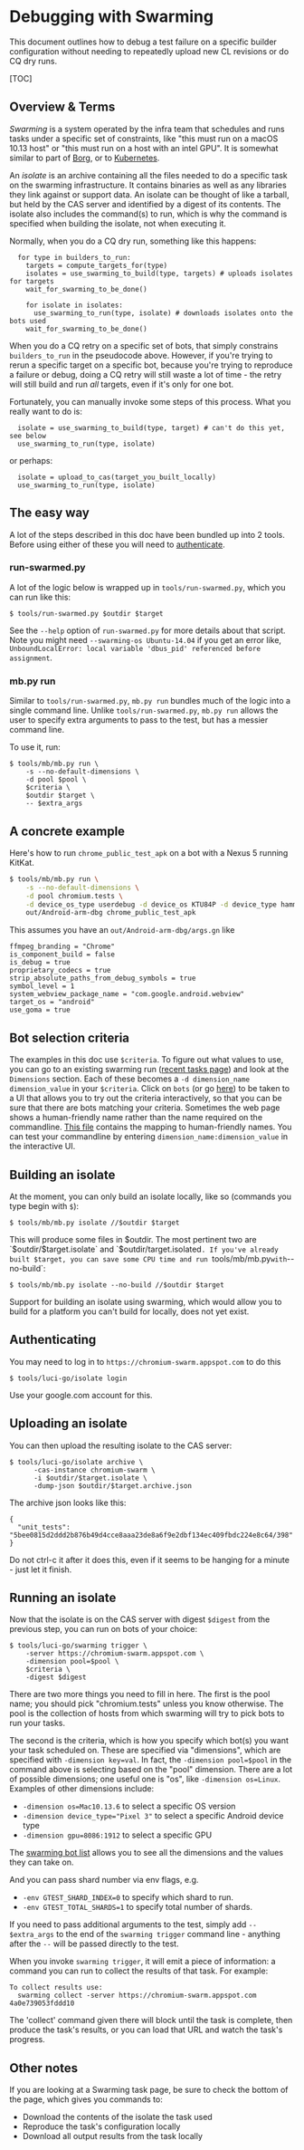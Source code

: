 # Debugging with Swarming

This document outlines how to debug a test failure on a specific builder
configuration without needing to repeatedly upload new CL revisions or do CQ dry
runs.

[TOC]

## Overview & Terms

*Swarming* is a system operated by the infra team that schedules and runs tasks
under a specific set of constraints, like "this must run on a macOS 10.13 host"
or "this must run on a host with an intel GPU". It is somewhat similar to part
of [Borg], or to [Kubernetes].

An *isolate* is an archive containing all the files needed to do a specific task
on the swarming infrastructure. It contains binaries as well as any libraries
they link against or support data. An isolate can be thought of like a tarball,
but held by the CAS server and identified by a digest of its contents. The
isolate also includes the command(s) to run, which is why the command is
specified when building the isolate, not when executing it.

Normally, when you do a CQ dry run, something like this happens:

```
  for type in builders_to_run:
    targets = compute_targets_for(type)
    isolates = use_swarming_to_build(type, targets) # uploads isolates for targets
    wait_for_swarming_to_be_done()

    for isolate in isolates:
      use_swarming_to_run(type, isolate) # downloads isolates onto the bots used
    wait_for_swarming_to_be_done()
```

When you do a CQ retry on a specific set of bots, that simply constrains
`builders_to_run` in the pseudocode above. However, if you're trying to rerun a
specific target on a specific bot, because you're trying to reproduce a failure
or debug, doing a CQ retry will still waste a lot of time - the retry will still
build and run *all* targets, even if it's only for one bot.

Fortunately, you can manually invoke some steps of this process. What you really
want to do is:

```
  isolate = use_swarming_to_build(type, target) # can't do this yet, see below
  use_swarming_to_run(type, isolate)
```

or perhaps:

```
  isolate = upload_to_cas(target_you_built_locally)
  use_swarming_to_run(type, isolate)
```

## The easy way

A lot of the steps described in this doc have been bundled up into 2
tools. Before using either of these you will need to
[authenticate](#authenticating).

### run-swarmed.py

A lot of the logic below is wrapped up in `tools/run-swarmed.py`, which you can run
like this:

```
$ tools/run-swarmed.py $outdir $target
```

See the `--help` option of `run-swarmed.py` for more details about that script.
Note you might need `--swarming-os Ubuntu-14.04` if you get an error like,
`UnboundLocalError: local variable 'dbus_pid' referenced before assignment`.

### mb.py run

Similar to `tools/run-swarmed.py`, `mb.py run` bundles much of the logic into a
single command line. Unlike `tools/run-swarmed.py`, `mb.py run` allows the user
to specify extra arguments to pass to the test, but has a messier command line.

To use it, run:
```
$ tools/mb/mb.py run \
    -s --no-default-dimensions \
    -d pool $pool \
    $criteria \
    $outdir $target \
    -- $extra_args
```

## A concrete example

Here's how to run `chrome_public_test_apk` on a bot with a Nexus 5 running KitKat.

```sh
$ tools/mb/mb.py run \
    -s --no-default-dimensions \
    -d pool chromium.tests \
    -d device_os_type userdebug -d device_os KTU84P -d device_type hammerhead \
    out/Android-arm-dbg chrome_public_test_apk
```

This assumes you have an `out/Android-arm-dbg/args.gn` like

```
ffmpeg_branding = "Chrome"
is_component_build = false
is_debug = true
proprietary_codecs = true
strip_absolute_paths_from_debug_symbols = true
symbol_level = 1
system_webview_package_name = "com.google.android.webview"
target_os = "android"
use_goma = true
```

## Bot selection criteria

The examples in this doc use `$criteria`. To figure out what values to use, you
can go to an existing swarming run
([recent tasks page](https://chromium-swarm.appspot.com/tasklist)) and
look at the `Dimensions` section. Each of these becomes a `-d dimension_name
dimension_value` in your `$criteria`. Click on `bots` (or go
[here](https://chromium-swarm.appspot.com/botlist)) to be taken to a UI that
allows you to try out the criteria interactively, so that you can be sure that
there are bots matching your criteria. Sometimes the web page shows a
human-friendly name rather than the name required on the commandline. [This
file](https://cs.chromium.org/chromium/infra/luci/appengine/swarming/ui2/modules/alias.js)
contains the mapping to human-friendly names. You can test your commandline by
entering `dimension_name:dimension_value` in the interactive UI.

## Building an isolate

At the moment, you can only build an isolate locally, like so (commands you type
begin with `$`):

```
$ tools/mb/mb.py isolate //$outdir $target
```

This will produce some files in $outdir. The most pertinent two are
`$outdir/$target.isolate` and `$outdir/target.isolated`. If you've already built
$target, you can save some CPU time and run `tools/mb/mb.py` with `--no-build`:

```
$ tools/mb/mb.py isolate --no-build //$outdir $target
```

Support for building an isolate using swarming, which would allow you to build
for a platform you can't build for locally, does not yet exist.

## Authenticating

You may need to log in to `https://chromium-swarm.appspot.com` to do this

```
$ tools/luci-go/isolate login
```

Use your google.com account for this.

## Uploading an isolate

You can then upload the resulting isolate to the CAS server:

```
$ tools/luci-go/isolate archive \
      -cas-instance chromium-swarm \
      -i $outdir/$target.isolate \
      -dump-json $outdir/$target.archive.json
```

The archive json looks like this:

```
{
  "unit_tests": "5bee0815d2ddd2b876b49d4cce8aaa23de8a6f9e2dbf134ec409fbdc224e8c64/398"
}
```

Do not ctrl-c it after it does this, even if it seems to be hanging for a
minute - just let it finish.

## Running an isolate

Now that the isolate is on the CAS server with digest `$digest` from the
previous step, you can run on bots of your choice:

```
$ tools/luci-go/swarming trigger \
    -server https://chromium-swarm.appspot.com \
    -dimension pool=$pool \
    $criteria \
    -digest $digest
```

There are two more things you need to fill in here. The first is the pool name;
you should pick "chromium.tests" unless you know otherwise. The pool is the
collection of hosts from which swarming will try to pick bots to run your tasks.

The second is the criteria, which is how you specify which bot(s) you want your
task scheduled on. These are specified via "dimensions", which are specified
with `-dimension key=val`. In fact, the `-dimension pool=$pool` in the
command above is selecting based on the "pool" dimension. There are a lot of
possible dimensions; one useful one is "os", like `-dimension os=Linux`. Examples of
other dimensions include:

* `-dimension os=Mac10.13.6` to select a specific OS version
* `-dimension device_type="Pixel 3"` to select a specific Android device type
* `-dimension gpu=8086:1912` to select a specific GPU

The [swarming bot list] allows you to see all the dimensions and the values they
can take on.

And you can pass shard number via env flags, e.g.

* `-env GTEST_SHARD_INDEX=0` to specify which shard to run.
* `-env GTEST_TOTAL_SHARDS=1` to specify total number of shards.

If you need to pass additional arguments to the test, simply add
`-- $extra_args` to the end of the `swarming trigger` command line - anything
after the `--` will be passed directly to the test.

When you invoke `swarming trigger`, it will emit a piece of information: a
command you can run to collect the results of that task. For example:

```
To collect results use:
  swarming collect -server https://chromium-swarm.appspot.com 4a0e739053fddd10
```

The 'collect' command given there will block until the task is complete, then
produce the task's results, or you can load that URL and watch the task's
progress.

## Other notes

If you are looking at a Swarming task page, be sure to check the bottom of the
page, which gives you commands to:

* Download the contents of the isolate the task used
* Reproduce the task's configuration locally
* Download all output results from the task locally

[borg]: https://ai.google/research/pubs/pub43438
[kubernetes]: https://kubernetes.io/
[swarming bot list]: https://chromium-swarm.appspot.com/botlist
